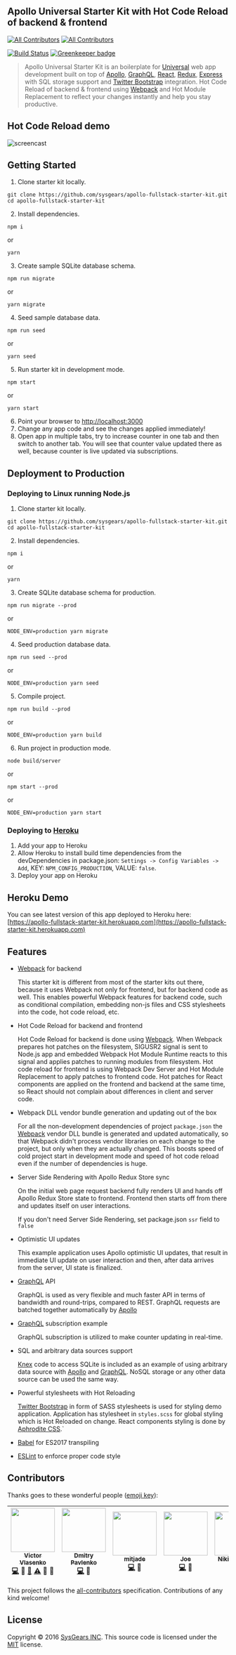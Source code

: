 ## Apollo Universal Starter Kit with Hot Code Reload of backend & frontend 
[![All Contributors](https://img.shields.io/badge/all_contributors-6-orange.svg?style=flat-square)](#contributors)
[![All Contributors](https://img.shields.io/badge/all_contributors-1-orange.svg?style=flat-square)](#contributors)

[![Build Status](https://travis-ci.org/sysgears/apollo-fullstack-starter-kit.svg?branch=master)](https://travis-ci.org/sysgears/apollo-fullstack-starter-kit)
[![Greenkeeper badge](https://badges.greenkeeper.io/sysgears/apollo-fullstack-starter-kit.svg)](https://greenkeeper.io/)

> Apollo Universal Starter Kit is an boilerplate for [Universal] web app development built on top of [Apollo], 
> [GraphQL], [React], [Redux], [Express] with SQL storage support and [Twitter Bootstrap] integration. 
> Hot Code Reload of backend & frontend using [Webpack] and Hot Module Replacement to reflect your changes instantly 
> and help you stay productive.

## Hot Code Reload demo
![screencast](https://cloud.githubusercontent.com/assets/1259926/18871714/5d122a8a-84bf-11e6-8d7a-8c941e301fa8.gif)

## Getting Started

1. Clone starter kit locally.

  ```
  git clone https://github.com/sysgears/apollo-fullstack-starter-kit.git
  cd apollo-fullstack-starter-kit
  ```

2. Install dependencies.

  ```
  npm i
  ```
  or 
  ```
  yarn
  ```

3. Create sample SQLite database schema.

  ```
  npm run migrate
  ```
  or 
  ```
  yarn migrate
  ```

4. Seed sample database data.

  ```
  npm run seed
  ```
  or
  ```
  yarn seed
  ```

5. Run starter kit in development mode.

  ```
  npm start
  ```
  or
  ```
  yarn start
  ```

6. Point your browser to [http://localhost:3000](http://localhost:3000)
7. Change any app code and see the changes applied immediately!
8. Open app in multiple tabs, try to increase counter in one tab and then switch to another tab. You will see that 
counter value updated there as well, because counter is live updated via subscriptions.

## Deployment to Production

### Deploying to Linux running Node.js
1. Clone starter kit locally.

  ```
  git clone https://github.com/sysgears/apollo-fullstack-starter-kit.git
  cd apollo-fullstack-starter-kit
  ```

2. Install dependencies.

  ```
  npm i
  ```
  or 
  ```
  yarn
  ```
3. Create SQLite database schema for production.

  ```
  npm run migrate --prod
  ```
  or 
  ```
  NODE_ENV=production yarn migrate
  ```

4. Seed production database data.

  ```
  npm run seed --prod
  ```
  or
  ```
  NODE_ENV=production yarn seed
  ```

5. Compile project.

  ```
  npm run build --prod
  ```
  or 
  ```
  NODE_ENV=production yarn build
  ```
  
6. Run project in production mode.

  ```
  node build/server
  ```
  or
  ```
  npm start --prod
  ```
  or
  ```
  NODE_ENV=production yarn start
  ```
  
### Deploying to [Heroku]
1. Add your app to Heroku
1. Allow Heroku to install build time dependencies from the devDependencies in package.json:
   `Settings -> Config Variables -> Add`, KEY: `NPM_CONFIG_PRODUCTION`, VALUE: `false`.
1. Deploy your app on Heroku

## Heroku Demo 
You can see latest version of this app deployed to Heroku here:
[https://apollo-fullstack-starter-kit.herokuapp.com](https://apollo-fullstack-starter-kit.herokuapp.com)

## Features
- [Webpack] for backend

  This starter kit is different from most of the starter kits out there, because it uses Webpack not only for frontend,
but for backend code as well. This enables powerful Webpack features for backend code, such as conditional compilation, 
embedding non-js files and CSS stylesheets into the code, hot code reload, etc.

- Hot Code Reload for backend and frontend
  
  Hot Code Reload for backend is done using [Webpack]. When Webpack prepares hot patches on the filesystem,
SIGUSR2 signal is sent to Node.js app and embedded Webpack Hot Module Runtime reacts to this signal and 
applies patches to running modules from filesystem. Hot code reload for frontend is using Webpack Dev Server
and Hot Module Replacement to apply patches to frontend code. Hot patches for React components are applied on the 
frontend and backend at the same time, so React should not complain about differences in client and server code.

- Webpack DLL vendor bundle generation and updating out of the box

  For all the non-development dependencies of project `package.json` the [Webpack] vendor DLL bundle is generated 
  and updated automatically, so that Webpack didn't process vendor libraries on each change to the project, but only
  when they are actually changed. This boosts speed of cold project start in development mode and speed of hot code reload
  even if the number of dependencies is huge.

- Server Side Rendering with Apollo Redux Store sync

  On the initial web page request backend fully renders UI and hands off Apollo Redux Store state to frontend. Frontend
then starts off from there and updates itself on user interactions.

  If you don't need Server Side Rendering, set package.json `ssr` field to `false`

- Optimistic UI updates

  This example application uses Apollo optimistic UI updates, that result in immediate UI update on user interaction and then, 
after data arrives from the server, UI state is finalized.

- [GraphQL] API

  GraphQL is used as very flexible and much faster API in terms of bandwidth and round-trips, compared to REST. 
GraphQL requests are batched together automatically by [Apollo]

- [GraphQL] subscription example
  
  GraphQL subscription is utilized to make counter updating in real-time.

- SQL and arbitrary data sources support

  [Knex] code to access SQLite is included as an example of using arbitrary data source with [Apollo] and [GraphQL]. 
NoSQL storage or any other data source can be used the same way.

- Powerful stylesheets with Hot Reloading

  [Twitter Bootstrap] in form of SASS stylesheets is used for styling demo application. Application has stylesheet
in `styles.scss` for global styling which is Hot Reloaded on change. React components styling is done by [Aphrodite CSS].` 

- [Babel] for ES2017 transpiling

- [ESLint] to enforce proper code style

## Contributors

Thanks goes to these wonderful people ([emoji key](https://github.com/kentcdodds/all-contributors#emoji-key)):

<!-- ALL-CONTRIBUTORS-LIST:START - Do not remove or modify this section -->
| [<img src="https://avatars1.githubusercontent.com/u/1259926?v=3" width="100px;"/><br /><sub>Victor Vlasenko</sub>](https://ua.linkedin.com/in/victorvlasenko)<br />[💻](https://github.com/vlasenko/apollo-fullstack-starter-kit/commits?author=vlasenko) 🔧 [📖](https://github.com/vlasenko/apollo-fullstack-starter-kit/commits?author=vlasenko) [⚠️](https://github.com/vlasenko/apollo-fullstack-starter-kit/commits?author=vlasenko) 💬 👀 | [<img src="https://avatars2.githubusercontent.com/u/1845914?v=3" width="100px;"/><br /><sub>Dmitry Pavlenko</sub>](https://github.com/dmitriypdv)<br />[💻](https://github.com/vlasenko/apollo-fullstack-starter-kit/commits?author=dmitriypdv) 🔧 | [<img src="https://avatars3.githubusercontent.com/u/26156?v=3" width="100px;"/><br /><sub>mitjade</sub>](http://www.internetne-storitve.si)<br />[💻](https://github.com/vlasenko/apollo-fullstack-starter-kit/commits?author=mitjade) 🔧 | [<img src="https://avatars0.githubusercontent.com/u/1349077?v=3" width="100px;"/><br /><sub>Joe</sub>](http://j0ey.co)<br />[💻](https://github.com/vlasenko/apollo-fullstack-starter-kit/commits?author=josephdburdick) 🔧 | [<img src="https://avatars0.githubusercontent.com/u/7948838?v=3" width="100px;"/><br /><sub>Nikita Pavlov</sub>](https://github.com/NickPavlov)<br />[💻](https://github.com/vlasenko/apollo-fullstack-starter-kit/commits?author=NickPavlov) | [<img src="https://avatars2.githubusercontent.com/u/13224812?v=3" width="100px;"/><br /><sub>Yishai Chernovitzky</sub>](https://github.com/yishaic)<br />🔧 |
| :---: | :---: | :---: | :---: | :---: | :---: |
<!-- ALL-CONTRIBUTORS-LIST:END -->

This project follows the [all-contributors](https://github.com/kentcdodds/all-contributors) specification. Contributions of any kind welcome!

## License
Copyright © 2016 [SysGears INC]. This source code is licensed under the [MIT] license.

[MIT]: LICENSE
[Universal]: https://medium.com/@mjackson/universal-javascript-4761051b7ae9
[Apollo]: http://www.apollostack.com
[GraphQL]: http://graphql.org
[React]: https://facebook.github.io/react
[Redux]: http://redux.js.org
[Express]: http://expressjs.com
[Twitter Bootstrap]: http://getbootstrap.com
[Webpack]: http://webpack.github.io
[Babel]: http://babeljs.io
[Aphrodite CSS]: https://github.com/Khan/aphrodite
[Knex]: http://knexjs.org
[Heroku]: https://heroku.com
[ESLint]: http://eslint.org
[SysGears INC]: http://sysgears.com

